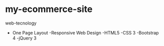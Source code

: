 # my-ecommerce-site
web-tecnology
- One Page Layout
-Responsive Web Design
-HTML5
-CSS 3
-Bootstrap 4
-jQuery 3





